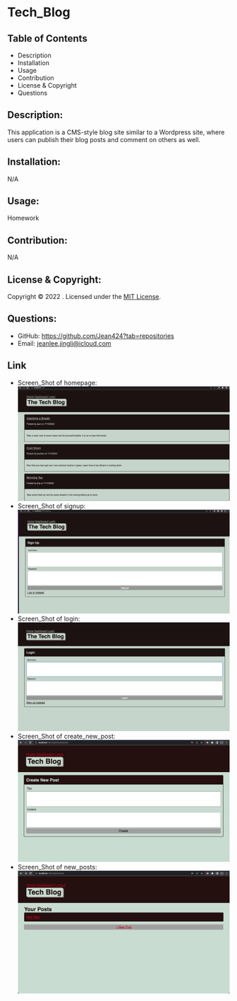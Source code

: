 # Tech_Blog
## Table of Contents
- Description
- Installation
- Usage
- Contribution
- License & Copyright
- Questions

## Description:
This application is a CMS-style blog site similar to a Wordpress site, where users can publish their blog posts and comment on others as well. 

## Installation:
N/A

## Usage:
Homework

## Contribution:
N/A

## License & Copyright:
Copyright © 2022 <Jing Li>. 
Licensed under the [MIT License](LICENSE).

## Questions:

- GitHub: https://github.com/Jean424?tab=repositories
- Email: jeanlee.jingli@icloud.com

## Link
- Screen_Shot of homepage:![Screenshot of application](./images/techblog_home.png)
- Screen_Shot of signup:![Screenshot of application](./images/techblog_signup.png)
- Screen_Shot of login:![Screenshot of application](./images/techblog_login.png)
- Screen_Shot of create_new_post:![Screenshot of application](./images/techblog_create_new.png)
- Screen_Shot of new_posts:![Screenshot of application](./images/techblog_new_post.png)
